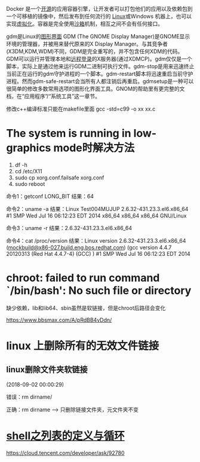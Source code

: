 

Docker 是一个[开源](https://baike.baidu.com/item/开源/246339)的应用容器引擎，让开发者可以打包他们的应用以及依赖包到一个可移植的镜像中，然后发布到任何流行的 [Linux](https://baike.baidu.com/item/Linux)或Windows 机器上，也可以实现[虚拟化](https://baike.baidu.com/item/虚拟化/547949)。容器是完全使用[沙箱](https://baike.baidu.com/item/沙箱/393318)机制，相互之间不会有任何接口。

 gdm是Linux的[图形界面](https://www.baidu.com/s?wd=图形界面&tn=SE_PcZhidaonwhc_ngpagmjz&rsv_dl=gh_pc_zhidao)
GDM (The GNOME Display Manager)是GNOME显示环境的管理器，并被用来替代原来的X Display Manager。与其竞争者(X3DM,KDM,WDM)不同，GDM是完全重写的，并不包含任何XDM的代码。GDM可以运行并管理本地和[远程登录](https://www.baidu.com/s?wd=远程登录&tn=SE_PcZhidaonwhc_ngpagmjz&rsv_dl=gh_pc_zhidao)的X服务器(通过XDMCP)。gdm仅仅是一个脚本，实际上是通过他来运行GDM二进制可执行文件。gdm-stop是用来迅速终止当前正在运行的gdm守护进程的一个脚本。gdm-restart脚本将迅速重启当前守护进程。然而gdm-safe-restart会当所有人都注销后再重启。gdmsetup是一种可以很简单的修改多数常用选项的图形化界面工具。GNOM的帮助里有更完整的文档，在“应用程序”/“系统工具”这一章节。 



修改c++编译标准只能在makefile里面 gcc -std=c99 -o xx xx.c 



# The system is running in low-graphics mode时解决方法

1. df -h
2. cd /etc/X11
3. sudo cp xorg.conf.failsafe xorg.conf
4. sudo reboot

命令1：getconf LONG_BIT
结果：64

命令2：uname -a
结果：Linux Test004MUJUP 2.6.32-431.23.3.el6.x86_64 #1 SMP Wed Jul 16 06:12:23 EDT 2014 x86_64 x86_64 x86_64 GNU/Linux

命令3：uname -r
结果：2.6.32-431.23.3.el6.x86_64

命令4：cat /proc/version
结果：Linux version 2.6.32-431.23.3.el6.x86_64 (mockbuild@x86-027.build.eng.bos.redhat.com) (gcc version 4.4.7 20120313 (Red Hat 4.4.7-4) (GCC) ) #1 SMP Wed Jul 16 06:12:23 EDT 2014



# chroot: failed to run command `/bin/bash': No such file or directory

缺少依赖，lib和lib64、sbin虽然是软链接，但是chroot后路径会变化

 https://www.bbsmax.com/A/pRdBB4vDdn/ 



# linux 上删除所有的无效文件链接

## linux删除文件夹软链接

 (2018-09-02 00:00:29)

错误：rm dirname/ 

正确：rm dirname --> 只删除链接文件夹，元文件夹不变



# [shell之列表的定义与循环](https://www.cnblogs.com/zyy98877/p/10234527.html)



 https://cloud.tencent.com/developer/ask/92780 